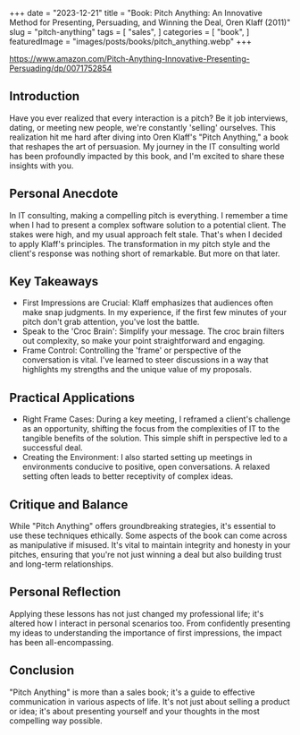 +++
date = "2023-12-21"
title = "Book: Pitch Anything: An Innovative Method for Presenting, Persuading, and Winning the Deal, Oren Klaff (2011)"
slug = "pitch-anything"
tags = [
    "sales",
]
categories = [
    "book",
]
featuredImage = "images/posts/books/pitch_anything.webp"
+++

https://www.amazon.com/Pitch-Anything-Innovative-Presenting-Persuading/dp/0071752854

## Introduction
Have you ever realized that every interaction is a pitch? Be it job interviews, dating, or meeting new people, we're constantly 'selling' ourselves. This realization hit me hard after diving into Oren Klaff's "Pitch Anything," a book that reshapes the art of persuasion. My journey in the IT consulting world has been profoundly impacted by this book, and I'm excited to share these insights with you.

## Personal Anecdote
In IT consulting, making a compelling pitch is everything. I remember a time when I had to present a complex software solution to a potential client. The stakes were high, and my usual approach felt stale. That's when I decided to apply Klaff's principles. The transformation in my pitch style and the client's response was nothing short of remarkable. But more on that later.

## Key Takeaways

- First Impressions are Crucial: Klaff emphasizes that audiences often make snap judgments. In my experience, if the first few minutes of your pitch don't grab attention, you've lost the battle.
- Speak to the 'Croc Brain': Simplify your message. The croc brain filters out complexity, so make your point straightforward and engaging.
- Frame Control: Controlling the 'frame' or perspective of the conversation is vital. I've learned to steer discussions in a way that highlights my strengths and the unique value of my proposals.

## Practical Applications
- Right Frame Cases: During a key meeting, I reframed a client's challenge as an opportunity, shifting the focus from the complexities of IT to the tangible benefits of the solution. This simple shift in perspective led to a successful deal.
- Creating the Environment: I also started setting up meetings in environments conducive to positive, open conversations. A relaxed setting often leads to better receptivity of complex ideas.

## Critique and Balance
While "Pitch Anything" offers groundbreaking strategies, it's essential to use these techniques ethically. Some aspects of the book can come across as manipulative if misused. It's vital to maintain integrity and honesty in your pitches, ensuring that you're not just winning a deal but also building trust and long-term relationships.

## Personal Reflection
Applying these lessons has not just changed my professional life; it's altered how I interact in personal scenarios too. From confidently presenting my ideas to understanding the importance of first impressions, the impact has been all-encompassing.

## Conclusion
"Pitch Anything" is more than a sales book; it's a guide to effective communication in various aspects of life. It's not just about selling a product or idea; it's about presenting yourself and your thoughts in the most compelling way possible.

